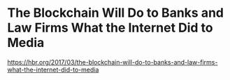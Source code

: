 # The Blockchain Will Do to Banks and Law Firms What the Internet Did to Media

https://hbr.org/2017/03/the-blockchain-will-do-to-banks-and-law-firms-what-the-internet-did-to-media
